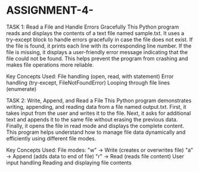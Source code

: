 # ASSIGNMENT-4-

TASK 1: Read a File and Handle Errors Gracefully
This Python program reads and displays the contents of a text file named sample.txt. It uses a try-except block to handle errors gracefully in case the file does not exist.
If the file is found, it prints each line with its corresponding line number.
If the file is missing, it displays a user-friendly error message indicating that the file could not be found.
This helps prevent the program from crashing and makes file operations more reliable.

Key Concepts Used:
File handling (open, read, with statement)
Error handling (try-except, FileNotFoundError)
Looping through file lines (enumerate)

TASK 2: Write, Append, and Read a File
This Python program demonstrates writing, appending, and reading data from a file named output.txt.
First, it takes input from the user and writes it to the file. Next, it asks for additional text and appends it to the same file without erasing the previous data. Finally, it opens the file in read mode and displays the complete content.
This program helps understand how to manage file data dynamically and efficiently using different file modes.

Key Concepts Used:
File modes:
"w" → Write (creates or overwrites file)
"a" → Append (adds data to end of file)
"r" → Read (reads file content)
User input handling
Reading and displaying file contents
